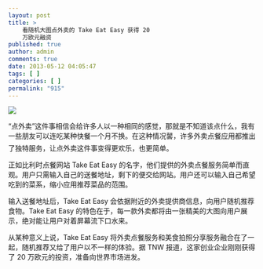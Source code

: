 ```yaml
---
layout: post
title: >
    看随机大图点外卖的 Take Eat Easy 获得 20
    万欧元融资
published: true
author: admin
comments: true
date: 2013-05-12 04:05:47
tags: [ ]
categories: [ ]
permalink: "915"
---
```

![][1]

“点外卖”这件事相信会给许多人以一种相同的感觉，那就是不知道该点什么，我有一些朋友可以连吃某种快餐一个月不换。在这种情况䶀，许多外卖点餐应用都推出了独特服务，让点外卖这件事变得更欢乐，也更简单。

正如比利时点餐网站 Take Eat Easy 的名字，他们提供的外卖点餐服务简单而直观。用户只需输入自己的送餐地址，剩下的便交给网站。用户还可以输入自己希望吃到的菜系，缩小应用推荐菜品的范围。

输入送餐地址后，Take Eat Easy 会依据附近的外卖提供商信息，向用户随机推荐食物。Take Eat Easy 的特色在于，每一款外卖都将由一张精美的大图向用户展示，绝对能让用户对着屏幕流下口水来。

从某种意义上说，Take Eat Easy 将外卖点餐服务和美食拍照分享服务融合在了一起，随机推荐又给了用户以不一样的体验。据 TNW 报道，这家创业企业刚刚获得了 20 万欧元的投资，准备向世界市场进发。

 [1]: http://yongz.com/yz/wp-content/uploads/2013/05/1605e9f93b626b3e579f86d58ca56f7c.jpg